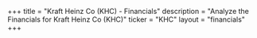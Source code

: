 +++
title = "Kraft Heinz Co (KHC) - Financials"
description = "Analyze the Financials for Kraft Heinz Co (KHC)"
ticker = "KHC"
layout = "financials"
+++


